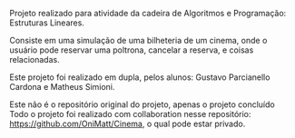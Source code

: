 Projeto realizado para atividade da cadeira de Algoritmos e Programação: Estruturas Lineares.

Consiste em uma simulação de uma bilheteria de um cinema, onde o usuário pode reservar uma poltrona,
cancelar a reserva, e coisas relacionadas.

Este projeto foi realizado em dupla, pelos alunos: Gustavo Parcianello Cardona e Matheus Simioni.

Este não é o repositório original do projeto, apenas o projeto concluído Todo o projeto foi realizado com
collaboration nesse repositório: https://github.com/OniMatt/Cinema, o qual pode estar privado.

